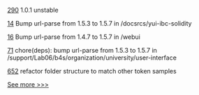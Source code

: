 
[290](https://github.com/hyperledger-labs/fablo/pull/290) 1.0.1 unstable

[14](https://github.com/hyperledger-labs/yui-docs/pull/14) Bump url-parse from 1.5.3 to 1.5.7 in /docsrcs/yui-ibc-solidity

[16](https://github.com/hyperledger-labs/citizens-pulse/pull/16) Bump url-parse from 1.4.7 to 1.5.7 in /webui

[71](https://github.com/hyperledger-labs/university-course/pull/71) chore(deps): bump url-parse from 1.5.3 to 1.5.7 in /support/Lab06/b4s/organization/university/user-interface

[652](https://github.com/hyperledger/fabric-samples/pull/652) refactor folder structure to match other token samples


[See more >>>](https://start-here.hyperledger.org/pull-requests)
